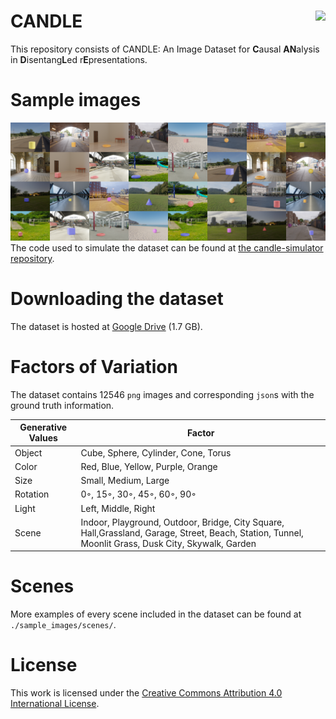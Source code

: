 # CANDLE <img align="right" src="https://img.shields.io/badge/License-CC%20BY--SA%204.0-lightgrey.svg">
This repository consists of CANDLE: An Image Dataset for **C**ausal **AN**alysis in **D**isentang**L**ed r**E**presentations.

# Sample images
![CANDLE grid](./sample_images/grid.png)
The code used to simulate the dataset can be found at [the candle-simulator repository](https://github.com/causal-disentanglement/candle-simulator).

# Downloading the dataset
The dataset is hosted at [Google Drive](https://drive.google.com/drive/folders/11w267LWI8tbWhf1SR8kd-l6fP9WbJwNL) (1.7 GB).

# Factors of Variation
The dataset contains 12546 `png` images and corresponding `json`s with the ground truth information.

| Generative Values | Factor |
| --- | --- |
| Object | Cube, Sphere, Cylinder, Cone, Torus |
| Color | Red, Blue, Yellow, Purple, Orange |
| Size | Small, Medium, Large |
| Rotation | 0◦, 15◦, 30◦, 45◦, 60◦, 90◦ |
Light | Left, Middle, Right |
| Scene | Indoor, Playground, Outdoor, Bridge, City Square, Hall,Grassland, Garage, Street, Beach, Station, Tunnel, Moonlit Grass, Dusk City, Skywalk, Garden |

# Scenes
More examples of every scene included in the dataset can be found at `./sample_images/scenes/`.

# License
This work is licensed under the [Creative Commons Attribution 4.0 International License](https://creativecommons.org/licenses/by/4.0/).
